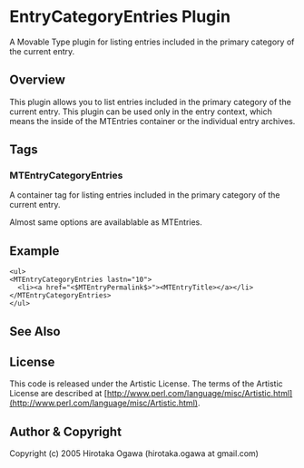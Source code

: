 # EntryCategoryEntries Plugin

A Movable Type plugin for listing entries included in the primary category of the current entry.

## Overview

This plugin allows you to list entries included in the primary category of the current entry. This plugin can be used only in the entry context, which means the inside of the MTEntries container or the individual entry archives.

## Tags

### MTEntryCategoryEntries

A container tag for listing entries included in the primary category of the current entry.

Almost same options are availablable as MTEntries.

## Example

    <ul>
    <MTEntryCategoryEntries lastn="10">
      <li><a href="<$MTEntryPermalink$>"><MTEntryTitle></a></li>
    </MTEntryCategoryEntries>
    </ul>

## See Also

## License

This code is released under the Artistic License. The terms of the Artistic License are described at [http://www.perl.com/language/misc/Artistic.html](http://www.perl.com/language/misc/Artistic.html).

## Author & Copyright

Copyright (c) 2005 Hirotaka Ogawa (hirotaka.ogawa at gmail.com)
